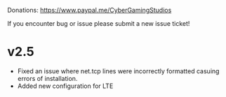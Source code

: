 Donations:
https://www.paypal.me/CyberGamingStudios

If you encounter bug or issue please submit a new issue ticket!

# v2.5

- Fixed an issue where net.tcp lines were incorrectly formatted casuing errors of installation.
- Added new configuration for LTE